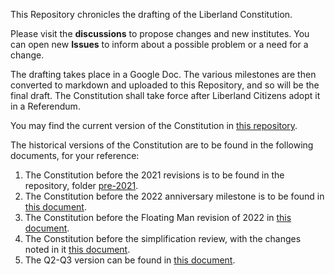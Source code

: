 This Repository chronicles the drafting of the Liberland Constitution. 

Please visit the **discussions** to propose changes and new institutes. You can open new **Issues** to inform about a possible problem or a need for a change.

The drafting takes place in a Google Doc. The various milestones are then converted to markdown and uploaded to this Repository, and so will be the final draft. 
The Constitution shall take force after Liberland Citizens adopt it in a Referendum.

You may find the current version of the Constitution in [this repository](https://github.com/liberland/constitution/blob/master/Constitution.md).

The historical versions of the Constitution are to be found in the following documents, for your reference:
1. The Constitution before the 2021 revisions is to be found in the repository, folder [pre-2021](https://github.com/liberland/constitution/tree/master/Pre-2021).
2. The Constitution before the 2022 anniversary milestone is to be found in [this document](https://docs.google.com/document/d/1XYfUNBRTn11Dy1N8G4yUC4JdbPTz4jlRKPwiRIrW9C4/edit#heading=h.xfki5fvfzdy1).
3. The Constitution before the Floating Man revision of 2022 in [this document](https://docs.google.com/document/d/1RYgEHcb2oMgYJOa2MWUxe8E0aHRIgDpsiMG21MACIVg/edit#).
4. The Constitution before the simplification review, with the changes noted in it [this document](https://docs.google.com/document/d/1QL8BviN6l3eFKn3awEJVfz-Ito1qx8rL9WuE1Ua0KbA/edit#heading=h.p6j5ibx9hmok).
5. The Q2-Q3 version can be found in [this document](https://docs.google.com/document/d/1NLZ9eBxKZKsrlEGn60npFVPU4pwq-xOcXNzZixg2AIs/edit#heading=h.fp3y74i7s4wi).
